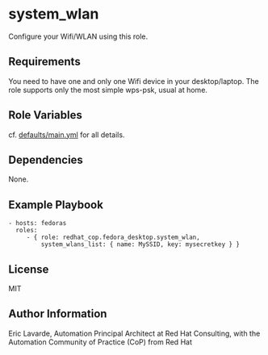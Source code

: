 system\_wlan
===========

Configure your Wifi/WLAN using this role.

Requirements
------------

You need to have one and only one Wifi device in your desktop/laptop.
The role supports only the most simple wps-psk, usual at home.

Role Variables
--------------

cf. [defaults/main.yml](defaults/main.yml) for all details.

Dependencies
------------

None.

Example Playbook
----------------

    - hosts: fedoras
      roles:
         - { role: redhat_cop.fedora_desktop.system_wlan,
             system_wlans_list: { name: MySSID, key: mysecretkey } }

License
-------

MIT

Author Information
------------------

Eric Lavarde, Automation Principal Architect at Red Hat Consulting,
with the Automation Community of Practice (CoP) from Red Hat
